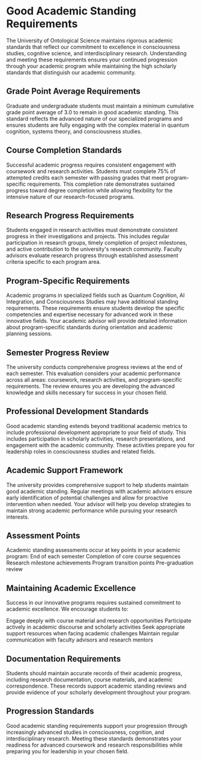 # Good Academic Standing Requirements

The University of Ontological Science maintains rigorous academic standards that reflect our commitment to excellence in consciousness studies, cognitive science, and interdisciplinary research. Understanding and meeting these requirements ensures your continued progression through your academic program while maintaining the high scholarly standards that distinguish our academic community.

## Grade Point Average Requirements

Graduate and undergraduate students must maintain a minimum cumulative grade point average of 3.0 to remain in good academic standing. This standard reflects the advanced nature of our specialized programs and ensures students are fully engaging with the complex material in quantum cognition, systems theory, and consciousness studies.

## Course Completion Standards

Successful academic progress requires consistent engagement with coursework and research activities. Students must complete 75% of attempted credits each semester with passing grades that meet program-specific requirements. This completion rate demonstrates sustained progress toward degree completion while allowing flexibility for the intensive nature of our research-focused programs.

## Research Progress Requirements

Students engaged in research activities must demonstrate consistent progress in their investigations and projects. This includes regular participation in research groups, timely completion of project milestones, and active contribution to the university's research community. Faculty advisors evaluate research progress through established assessment criteria specific to each program area.

## Program-Specific Requirements

Academic programs in specialized fields such as Quantum Cognition, AI Integration, and Consciousness Studies may have additional standing requirements. These requirements ensure students develop the specific competencies and expertise necessary for advanced work in these innovative fields. Your academic advisor will provide detailed information about program-specific standards during orientation and academic planning sessions.

## Semester Progress Review

The university conducts comprehensive progress reviews at the end of each semester. This evaluation considers your academic performance across all areas: coursework, research activities, and program-specific requirements. The review ensures you are developing the advanced knowledge and skills necessary for success in your chosen field.

## Professional Development Standards

Good academic standing extends beyond traditional academic metrics to include professional development appropriate to your field of study. This includes participation in scholarly activities, research presentations, and engagement with the academic community. These activities prepare you for leadership roles in consciousness studies and related fields.

## Academic Support Framework

The university provides comprehensive support to help students maintain good academic standing. Regular meetings with academic advisors ensure early identification of potential challenges and allow for proactive intervention when needed. Your advisor will help you develop strategies to maintain strong academic performance while pursuing your research interests.

## Assessment Points

Academic standing assessments occur at key points in your academic program:
End of each semester
Completion of core course sequences
Research milestone achievements
Program transition points
Pre-graduation review

## Maintaining Academic Excellence

Success in our innovative programs requires sustained commitment to academic excellence. We encourage students to:

Engage deeply with course material and research opportunities
Participate actively in academic discourse and scholarly activities
Seek appropriate support resources when facing academic challenges
Maintain regular communication with faculty advisors and research mentors

## Documentation Requirements

Students should maintain accurate records of their academic progress, including research documentation, course materials, and academic correspondence. These records support academic standing reviews and provide evidence of your scholarly development throughout your program.

## Progression Standards

Good academic standing requirements support your progression through increasingly advanced studies in consciousness, cognition, and interdisciplinary research. Meeting these standards demonstrates your readiness for advanced coursework and research responsibilities while preparing you for leadership in your chosen field.